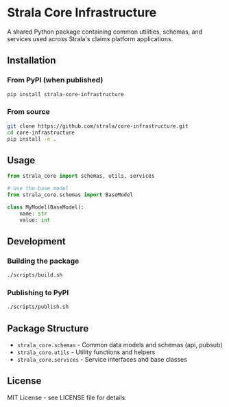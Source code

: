 # Strala Core Infrastructure

A shared Python package containing common utilities, schemas, and services used across Strala's claims platform applications.

## Installation

### From PyPI (when published)
```bash
pip install strala-core-infrastructure
```

### From source
```bash
git clone https://github.com/strala/core-infrastructure.git
cd core-infrastructure
pip install -e .
```

## Usage

```python
from strala_core import schemas, utils, services

# Use the base model
from strala_core.schemas import BaseModel

class MyModel(BaseModel):
    name: str
    value: int
```

## Development

### Building the package
```bash
./scripts/build.sh
```

### Publishing to PyPI
```bash
./scripts/publish.sh
```

## Package Structure

- `strala_core.schemas` - Common data models and schemas (api, pubsub)
- `strala_core.utils` - Utility functions and helpers
- `strala_core.services` - Service interfaces and base classes

## License

MIT License - see LICENSE file for details.
